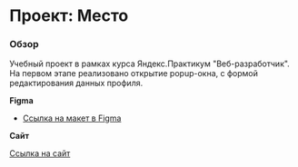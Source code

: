 # Проект: Место

### Обзор

Учебный проект в рамках курса Яндекс.Практикум "Веб-разработчик". 
На первом этапе реализовано открытие popup-окна, с формой редактирования данных профиля.

**Figma**

* [Ссылка на макет в Figma](https://www.figma.com/file/2cn9N9jSkmxD84oJik7xL7/JavaScript.-Sprint-4?node-id=0%3A1)

**Сайт**

[Ссылка на сайт](https://smol4anov.github.io/mesto/)

